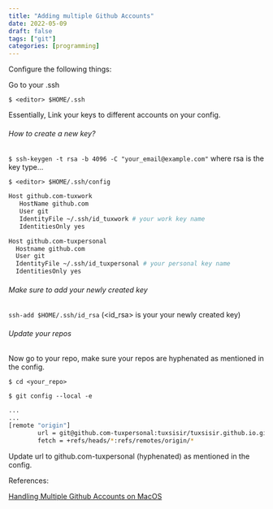 ```yaml
---
title: "Adding multiple Github Accounts"
date: 2022-05-09
draft: false
tags: ["git"]
categories: [programming]
---
```


Configure the following things:

Go to your .ssh

`$ <editor> $HOME/.ssh`

Essentially, Link your keys to different accounts on your config.

###### How to create a new key?

`$ ssh-keygen -t rsa -b 4096 -C "your_email@example.com"`
where rsa is the key type...


`$ <editor> $HOME/.ssh/config`

```Bash
Host github.com-tuxwork
   HostName github.com
   User git
   IdentityFile ~/.ssh/id_tuxwork # your work key name
   IdentitiesOnly yes

Host github.com-tuxpersonal
  Hostname github.com
  User git
  IdentityFile ~/.ssh/id_tuxpersonal # your personal key name
  IdentitiesOnly yes
```

###### Make sure to add your newly created key
`ssh-add $HOME/.ssh/id_rsa` (<id_rsa> is your your newly created key)

###### Update your repos

Now go to your repo, make sure your repos are hyphenated as mentioned in the config.

`$ cd <your_repo>`

`$ git config --local -e`

```Bash
...
...
[remote "origin"]
        url = git@github.com-tuxpersonal:tuxsisir/tuxsisir.github.io.git
        fetch = +refs/heads/*:refs/remotes/origin/*
```

Update url to github.com-tuxpersonal (hyphenated) as mentioned in the config.

References:

[Handling Multiple Github Accounts on MacOS](https://gist.github.com/Jonalogy/54091c98946cfe4f8cdab2bea79430f9)
